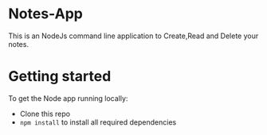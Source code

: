 # Notes-App
This is an NodeJs command line application to Create,Read and Delete your notes.
# Getting started
To get the Node app running locally:
- Clone this repo
- `npm install` to install all required dependencies
